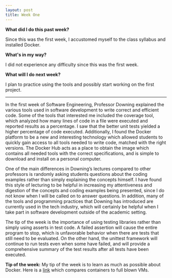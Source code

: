 ```yaml
---
layout: post
title: Week One
---
```

<b>What did I do this past week?</b><br>
<p>Since this was the first week, I accustomed myself to the class syllabus and installed Docker.</p>
<b>What's in my way?</b><br>
<p>I did not experience any difficulty since this was the first week.</p>
<b>What will I do next week?</b><br>
<p>I plan to practice using the tools and possibly start working on the first project.</p>
<hr>
<p class="indented">In the first week of Software Engineering, Professor Downing explained the various tools used in software development to write correct and efficient code. Some of the tools that interested me included the coverage tool, which analyzed how many lines of code in a file were executed and reported results as a percentage. I saw that the better unit tests yielded a higher percentage of code executed. Additionally, I found the Docker platform to be a new and interesting technology which allowed students to quickly gain access to all tools needed to write code, matched with the right versions. The Docker Hub acts as a place to obtain the image which contains all needed tools with the correct specifications, and is simple to download and install on a personal computer. </p><!--more-->
<p class="indented">One of the main differences in Downing’s lectures compared to other professors is randomly asking students questions about the coding examples rather than simply explaining the concepts himself. I have found this style of lecturing to be helpful in increasing my attentiveness and digestion of the concepts and coding examples being presented, since I do not know when I will be called on to answer questions. In addition, many of the tools and programming practices that Downing has introduced are currently used in the tech industry, which will certainly be helpful when I take part in software development outside of the academic setting.</p>
<p class="indented">The tip of the week is the importance of using testing libraries rather than simply using asserts in test code. A failed assertion will cause the entire program to stop, which is unfavorable behavior when there are tests that still need to be evaluated. On the other hand, the unittest framework will continue to run tests even when some have failed, and will provide a comprehensive summary of the test results after all tests have been executed.</p>

**Tip of the week:**
My tip of the week is to learn as much as possible about Docker. Here is a [link](https://blog.risingstack.com/operating-system-containers-vs-application-containers/) which compares containers to full blown VMs.
  
